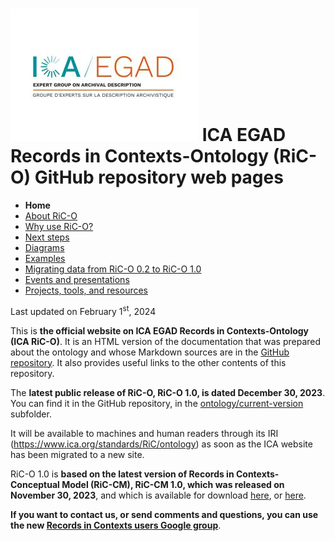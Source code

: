 # ![ICA-EGAD logo](images/28-LOGO-EGAD-RGB_small.jpg) ICA EGAD Records in Contexts-Ontology (RiC-O) GitHub repository web pages


* **Home**
* [About RiC-O](about.html)
* [Why use RiC-O?](why-use-RiC-O.html)
* [Next steps](next-steps.html)
* [Diagrams](diagrams.html)
* [Examples](examples.html)
* [Migrating data from RiC-O 0.2 to RiC-O 1.0](migrating-data-from-RIC-O-v0.2-to-v1.0.html)
* [Events and presentations](events.html)
* [Projects, tools, and resources](projects-tools-resources.html)

Last updated on February 1<sup>st</sup>, 2024

This is **the official website on ICA EGAD Records in Contexts-Ontology (ICA RiC-O)**. It is an HTML version of the documentation that was prepared about the ontology and whose Markdown sources are in the [GitHub repository](https://github.com/ICA-EGAD/RiC-O). It also provides useful links to the other contents of this repository.

The **latest public release of RiC-O, RiC-O 1.0, is dated December 30, 2023**. You can find it in the GitHub repository, in the [ontology/current-version](https://github.com/ICA-EGAD/RiC-O/tree/master/ontology/current-version) subfolder.

It will be available to machines and human readers through its IRI (https://www.ica.org/standards/RiC/ontology) as soon as the ICA website has been migrated to a new site.

RiC-O 1.0 is **based on the latest version of Records in Contexts-Conceptual Model (RiC-CM), RiC-CM 1.0, which was  released on November 30, 2023**, and which is available for download [here](https://github.com/ICA-EGAD/RiC-CM/releases/tag/v1.0), or [here](https://www.ica.org/app/uploads/2023/12/RiC-CM-1.0.pdf).


**If you want to contact us, or send comments and questions, you can use the new [Records in Contexts users Google group](https://groups.google.com/g/Records_in_Contexts_users)**.
